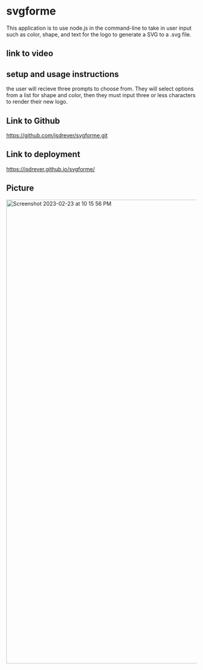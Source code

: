 # svgforme
This application is to use node.js in the command-line to take in user input such as color, shape, and text for the logo to generate a SVG to a .svg file.

## link to video


## setup and usage instructions
the user will recieve three prompts to choose from. They will select options from a list for shape and color, then they must input three or less characters to render their new logo.

## Link to Github
https://github.com/jsdrever/svgforme.git

## Link to deployment
https://jsdrever.github.io/svgforme/

## Picture
<img width="1223" alt="Screenshot 2023-02-23 at 10 15 56 PM" src="https://user-images.githubusercontent.com/49930350/221090705-b944edea-8499-4119-94fd-6912a655af99.png">







